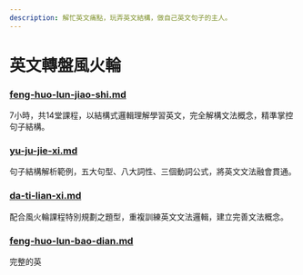 ```yaml
---
description: 解忙英文痛點，玩弄英文結構，做自己英文句子的主人。
---
```


# 英文轉盤風火輪

### [feng-huo-lun-jiao-shi.md](feng-huo-lun-jiao-shi.md "mention")

7小時，共14堂課程，以結構式邏輯理解學習英文，完全解構文法概念，精準掌控句子結構。

### [yu-ju-jie-xi.md](yu-ju-jie-xi.md "mention")

句子結構解析範例，五大句型、八大詞性、三個動詞公式，將英文文法融會貫通。

### [da-ti-lian-xi.md](da-ti-lian-xi.md "mention")

配合風火輪課程特別規劃之題型，重複訓練英文文法邏輯，建立完善文法概念。

### [feng-huo-lun-bao-dian.md](feng-huo-lun-bao-dian.md "mention")

完整的英
